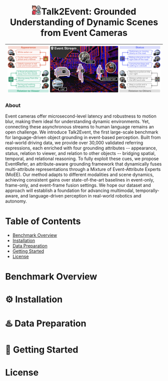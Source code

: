 <p align="center">
  <h1 align="center">  
    <img src="docs/figures/friends.png" align="bottom" width="6%"><strong>Talk2Event: Grounded Understanding of Dynamic Scenes from Event Cameras</strong>
  </h1>

</p>

| ![talk2event](./docs/figures/teaser.png) |
|:-:|


### About
Event cameras offer microsecond-level latency and robustness to motion blur, making them ideal for understanding dynamic environments. Yet, connecting these asynchronous streams to human language remains an open challenge. We introduce Talk2Event, the first large-scale benchmark for language-driven object grounding in event-based perception. Built from real-world driving data, we provide over 30,000 validated referring expressions, each enriched with four grounding attributes -- appearance, status, relation to viewer, and relation to other objects -- bridging spatial, temporal, and relational reasoning. To fully exploit these cues, we propose EventRefer, an attribute-aware grounding framework that dynamically fuses multi-attribute representations through a Mixture of Event-Attribute Experts (MoEE). Our method adapts to different modalities and scene dynamics, achieving consistent gains over state-of-the-art baselines in event-only, frame-only, and event-frame fusion settings. We hope our dataset and approach will establish a foundation for advancing multimodal, temporally-aware, and language-driven perception in real-world robotics and autonomy.


# Table of Contents
- [Benchmark Overview](#benchmark-overview)
- [Installation](#gear-installation)
- [Data Preparation](#hotsprings-data-preparation)
- [Getting Started](#rocket-getting-started)
- [License](#license)


# Benchmark Overview




# :gear: Installation




# :hotsprings: Data Preparation




# :rocket: Getting Started




# License


